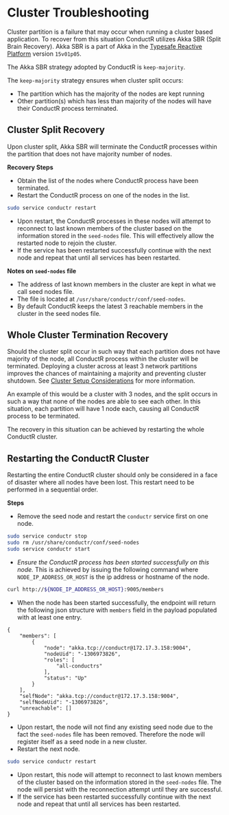 # Cluster Troubleshooting

Cluster partition is a failure that may occur when running a cluster based application. To recover from this situation ConductR utilizes Akka SBR (Split Brain Recovery). Akka SBR is a part of Akka in the [Typesafe Reactive Platform](http://www.typesafe.com/products/typesafe-reactive-platform) version `15v01p05`.

The Akka SBR strategy adopted by ConductR is `keep-majority`.

The `keep-majority` strategy ensures when cluster split occurs:
* The partition which has the majority of the nodes are kept running
* Other partition(s) which has less than majority of the nodes will have their ConductR process terminated.

## Cluster Split Recovery

Upon cluster split, Akka SBR will terminate the ConductR processes within the partition that does not have majority number of nodes.

**Recovery Steps**
* Obtain the list of the nodes where ConductR process have been terminated.
* Restart the ConductR process on one of the nodes in the list.
```bash
sudo service conductr restart
```
* Upon restart, the ConductR processes in these nodes will attempt to reconnect to last known members of the cluster based on the information stored in the `seed-nodes` file. This will effectively allow the restarted node to rejoin the cluster.
* If the service has been restarted successfully continue with the next node and repeat that until all services has been restarted.

**Notes on `seed-nodes` file**
* The address of last known members in the cluster are kept in what we call seed nodes file.
* The file is located at `/usr/share/conductr/conf/seed-nodes`.
* By default ConductR keeps the latest 3 reachable members in the cluster in the seed nodes file.

## Whole Cluster Termination Recovery

Should the cluster split occur in such way that each partition does not have majority of the node, all ConductR process within the cluster will be terminated. Deploying a cluster across at least 3 network partitions improves the chances of maintaining a majority and preventing cluster shutdown. See [Cluster Setup Considerations](ClusterSetupConsiderations) for more information.

An example of this would be a cluster with 3 nodes, and the split occurs in such a way that none of the nodes are able to see each other. In this situation, each partition will have 1 node each, causing all ConductR process to be terminated.

The recovery in this situation can be achieved by restarting the whole ConductR cluster.

## Restarting the ConductR Cluster

Restarting the entire ConductR cluster should only be considered in a face of disaster where all nodes have been lost. This restart need to be performed in a sequential order.

**Steps**
* Remove the seed node and restart the `conductr` service first on one node.
```bash
sudo service conductr stop
sudo rm /usr/share/conductr/conf/seed-nodes
sudo service conductr start
```
* *Ensure the ConductR process has been started successfully on this node.* This is achieved by issuing the following command where `NODE_IP_ADDRESS_OR_HOST` is the ip address or hostname of the node.
```bash
curl http://${NODE_IP_ADDRESS_OR_HOST}:9005/members
```
* When the node has been started successfully, the endpoint will return the following json structure with `members` field in the payload populated with at least one entry.
```
{
    "members": [
        {
            "node": "akka.tcp://conductr@172.17.3.158:9004",
            "nodeUid": "-1306973826",
            "roles": [
                "all-conductrs"
            ],
            "status": "Up"
        }
    ],
    "selfNode": "akka.tcp://conductr@172.17.3.158:9004",
    "selfNodeUid": "-1306973826",
    "unreachable": []
}
```
* Upon restart, the node will not find any existing seed node due to the fact the `seed-nodes` file has been removed. Therefore the node will register itself as a seed node in a new cluster.
* Restart the next node.
```bash
sudo service conductr restart
```
* Upon restart, this node will attempt to reconnect to last known members of the cluster based on the information stored in the `seed-nodes` file. The node will persist with the reconnection attempt until they are successful.
* If the service has been restarted successfully continue with the next node and repeat that until all services has been restarted.
